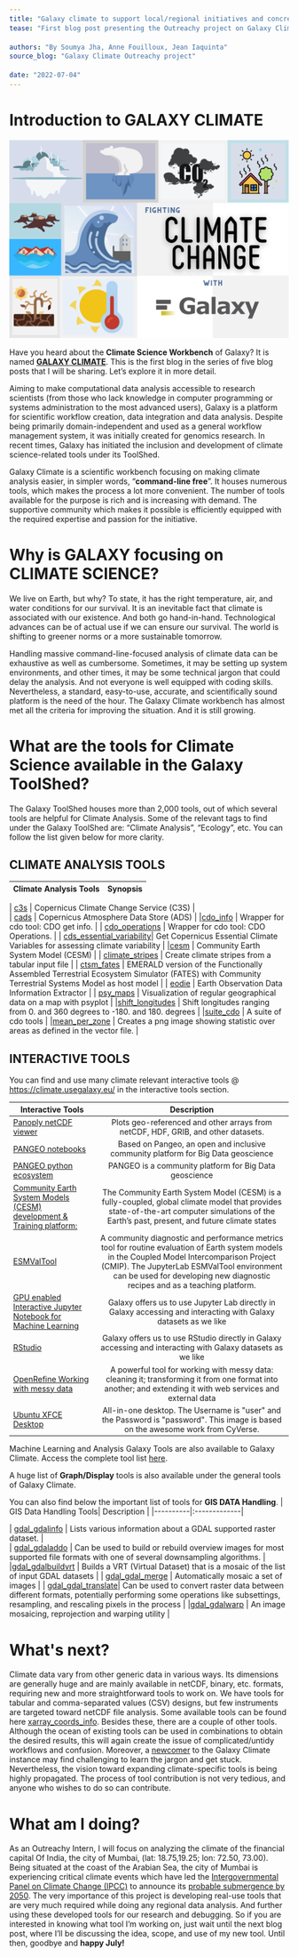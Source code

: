 ```yaml
---
title: "Galaxy climate to support local/regional initiatives and concrete actions to fight climate change" 
tease: "First blog post presenting the Outreachy project on Galaxy Climate"

authors: "By Soumya Jha, Anne Fouilloux, Jean Iaquinta"
source_blog: "Galaxy Climate Outreachy project"

date: "2022-07-04"
---
```


# Introduction to GALAXY CLIMATE 

![Galaxy Climate Project Outreachy Blog1](Galaxy_Climate_Project_Outreachy_Blog1.png)

Have you heard about the **Climate Science Workbench** of Galaxy? It is named **[GALAXY CLIMATE](https://climate.usegalaxy.eu/)**. This is the first blog in the series of five blog posts that I will be sharing. Let’s explore it in more detail.


Aiming to make computational data analysis accessible to research scientists (from those who lack knowledge in computer programming or systems administration to the most advanced users), Galaxy is a platform for scientific workflow creation, data integration and data analysis. Despite being primarily domain-independent and used as a general workflow management system, it was initially created for genomics research. In recent times, Galaxy has initiated the inclusion and development of climate science-related tools under its ToolShed.


Galaxy Climate is a scientific workbench focusing on making climate analysis easier, in simpler words, “**command-line free**”. It houses numerous tools, which makes the process a lot more convenient. The number of tools available for the purpose is rich and is increasing with demand. The supportive community which makes it possible is efficiently equipped with the required expertise and passion for the initiative.




# Why is GALAXY focusing on CLIMATE SCIENCE?

We live on Earth, but why? To state, it has the right temperature, air, and water conditions for our survival. It is an inevitable fact that climate is associated with our existence. And both go hand-in-hand. Technological advances can be of actual use if we can ensure our survival. The world is shifting to greener norms or a more sustainable tomorrow.

Handling massive command-line-focused analysis of climate data can be exhaustive as well as cumbersome. Sometimes, it may be setting up system environments, and other times, it may be some technical jargon that could delay the analysis. And not everyone is well equipped with coding skills. Nevertheless, a standard, easy-to-use, accurate, and scientifically sound platform is the need of the hour. The Galaxy Climate workbench has almost met all the criteria for improving the situation. And it is still growing.


# What are the tools for Climate Science available in the Galaxy ToolShed?

The Galaxy ToolShed houses more than 2,000 tools, out of which several tools are helpful for Climate Analysis.  Some of the relevant tags to find under the Galaxy ToolShed are: “Climate Analysis”, “Ecology”, etc. You can follow the list given below for more clarity. 


## CLIMATE ANALYSIS TOOLS
| Climate Analysis Tools |      Synopsis    |
|----------|:-------------|

| [c3s](https://toolshed.g2.bx.psu.edu/repository/browse_repository?id=66db1d2dd5ec1fab) |    Copernicus Climate Change Service (C3S)   |  
| [cads](https://toolshed.g2.bx.psu.edu/repository/browse_repositories_in_category?sort=name&operation=view_or_manage_repository&id=58c4b9b8233320fc) |  Copernicus Atmosphere Data Store (ADS)   |
|[cdo_info](https://toolshed.g2.bx.psu.edu/repository/browse_repositories_in_category?sort=name&operation=view_or_manage_repository&id=c8c1cfa654cb096d) | Wrapper for cdo tool: CDO get info. |
| [cdo_operations](https://toolshed.g2.bx.psu.edu/repository/browse_repositories_in_category?sort=name&operation=view_or_manage_repository&id=8a2394bf5c1816a5) |  Wrapper for cdo tool: CDO Operations. |
| [cds_essential_variability](https://toolshed.g2.bx.psu.edu/repository/browse_repositories_in_category?sort=name&operation=view_or_manage_repository&id=0d422cfb5d8fef89)|   Get Copernicus Essential Climate Variables for assessing climate variability   |
|[cesm](https://toolshed.g2.bx.psu.edu/repository/browse_repositories_in_category?sort=name&operation=view_or_manage_repository&id=7aa3cab2c60dddc0) | Community Earth System Model (CESM) |
| [climate_stripes](https://toolshed.g2.bx.psu.edu/repository/browse_repositories_in_category?sort=name&operation=view_or_manage_repository&id=51707a18875902ba) |  Create climate stripes from a tabular input file |
| [ctsm_fates](https://toolshed.g2.bx.psu.edu/repository/browse_repositories_in_category?sort=name&operation=view_or_manage_repository&id=f39a869bd7709275) |    EMERALD version of the Functionally Assembled Terrestrial Ecosystem Simulator (FATES) with Community Terrestrial Systems Model as host model  |
| [eodie](https://toolshed.g2.bx.psu.edu/repository/browse_repositories_in_category?sort=name&operation=view_or_manage_repository&id=ddd8dba334f1d765) |  Earth Observation Data Information Extractor |
| [psy_maps]() | Visualization of regular geographical data on a map with psyplot |
|[shift_longitudes](https://toolshed.g2.bx.psu.edu/repository/browse_repositories_in_category?sort=name&operation=view_or_manage_repository&id=6f6f2aca88e226de) | Shift longitudes ranging from 0. and 360 degrees to -180. and 180. degrees |
|[suite_cdo](https://toolshed.g2.bx.psu.edu/repository/browse_repositories_in_category?sort=name&operation=view_or_manage_repository&id=11bb18c4362d86a5) |  A suite of cdo tools |
|[mean_per_zone](https://climate.usegalaxy.eu/root?tool_id=toolshed.g2.bx.psu.edu/repos/climate/mean_per_zone/mean_per_zone) |  Creates a png image showing statistic over areas as defined in the vector file. |

## INTERACTIVE TOOLS

You can find and use many climate relevant interactive tools @ <https://climate.usegalaxy.eu/>  in the interactive tools section.

| Interactive Tools |      Description   |
|----------|:-------------:|
| [Panoply netCDF viewer](https://live.usegalaxy.eu/?tool_id=interactive_tool_panoply) |    Plots geo-referenced and other arrays from netCDF, HDF, GRIB, and other datasets.   |  
| [PANGEO notebooks](https://live.usegalaxy.eu/?tool_id=interactive_tool_pangeo_notebook) |  Based on Pangeo, an open and inclusive community platform for Big Data geoscience   |
| [PANGEO python ecosystem](https://pangeo.io/) |  PANGEO is a community platform for Big Data geoscience |
| [Community Earth System Models (CESM) development & Training platform:](http://www.cesm.ucar.edu/)| The Community Earth System Model (CESM) is a fully-coupled, global climate model that provides state-of-the-art computer simulations of the Earth’s past, present, and future climate states   |
|[ESMValTool](https://www.esmvaltool.org/) | A community diagnostic and performance metrics tool for routine evaluation of Earth system models in the Coupled Model Intercomparison Project (CMIP). The JupyterLab ESMValTool environment can be used for developing new diagnostic recipes and as a teaching platform.|
| [GPU enabled Interactive Jupyter Notebook for Machine Learning](https://climate.usegalaxy.eu/root?tool_id=interactive_tool_ml_jupyter_notebook) | Galaxy offers us to use Jupyter Lab directly in Galaxy accessing and interacting with Galaxy datasets as we like |
| [RStudio](https://climate.usegalaxy.eu/root?tool_id=interactive_tool_rstudio) | Galaxy offers us to use RStudio directly in Galaxy accessing and interacting with Galaxy datasets as we like  |
| [OpenRefine Working with messy data](https://climate.usegalaxy.eu/root?tool_id=interactive_tool_openrefine) | A powerful tool for working with messy data: cleaning it; transforming it from one format into another; and extending it with web services and external data  |
| [Ubuntu XFCE Desktop](https://climate.usegalaxy.eu/root?tool_id=interactive_tool_guacamole_desktop) | All-in-one desktop. The Username is "user" and the Password is "password". This image is based on the awesome work from CyVerse. |

Machine Learning and Analysis Galaxy Tools are also available to Galaxy Climate. Access the complete tool list [here](https://toolshed.g2.bx.psu.edu/).



A huge list of **Graph/Display** tools is also available under the general tools of Galaxy Climate.

You can also find below the important list of tools for **GIS DATA Handling**.
| GIS Data Handling Tools|      Description    |
|----------|:-------------|

| [gdal_gdalinfo](https://climate.usegalaxy.eu/root?tool_id=toolshed.g2.bx.psu.edu/repos/ecology/gdal_gdalinfo/gdal_gdalinfo) |   Lists various information about a GDAL supported raster dataset.  |  
| [gdal_gdaladdo](https://climate.usegalaxy.eu/root?tool_id=toolshed.g2.bx.psu.edu/repos/ecology/gdal_gdaladdo/gdal_gdaladdo) | Can be used to build or rebuild overview images for most supported file formats with one of several downsampling algorithms.   |
|[gdal_gdalbuildvrt](https://climate.usegalaxy.eu/root?tool_id=toolshed.g2.bx.psu.edu/repos/ecology/gdal_gdalbuildvrt/gdal_gdalbuildvrt) | Builds a VRT (Virtual Dataset) that is a mosaic of the list of input GDAL datasets |
| [gdal_gdal_merge](https://climate.usegalaxy.eu/root?tool_id=toolshed.g2.bx.psu.edu/repos/ecology/gdal_gdal_merge/gdal_gdal_merge) |  Automatically mosaic a set of images |
| [gdal_gdal_translate](https://climate.usegalaxy.eu/root?tool_id=toolshed.g2.bx.psu.edu/repos/ecology/gdal_gdal_translate/gdal_gdal_translate)|  Can be used to convert raster data between different formats, potentially performing some operations like subsettings, resampling, and rescaling pixels in the process  |
|[gdal_gdalwarp](https://climate.usegalaxy.eu/root?tool_id=toolshed.g2.bx.psu.edu/repos/ecology/gdal_gdalwarp/gdal_gdalwarp) | An image mosaicing, reprojection and warping utility |

# What's next?



Climate data vary from other generic data in various ways. Its dimensions are generally huge and are mainly available in netCDF, binary, etc. formats, requiring new and more straightforward tools to work on. We have tools for tabular and comma-separated values (CSV) designs, but few instruments are targeted toward netCDF file analysis. Some available tools can be found here [xarray_coords_info](https://toolshed.g2.bx.psu.edu/repository/browse_repository?id=0535bc9a272a7dba). Besides these, there are a couple of other tools.
Although the ocean of existing tools can be used in combinations to obtain the desired results, this will again create the issue of complicated/untidy workflows and confusion. Moreover, a [newcomer](https://galaxyproject.org/get-started/) to the Galaxy Climate instance may find challenging to learn the jargon and get stuck. Nevertheless, the vision toward expanding climate-specific tools is being highly propagated. The process of tool contribution is not very tedious, and anyone who wishes to do so can contribute.



# What am I doing?


As an Outreachy Intern, I will focus on analyzing the climate of the financial capital Of India, the city of Mumbai, (lat: 18.75,19.25; lon: 72.50, 73.00). Being situated at the coast of the Arabian Sea, the city of Mumbai is experiencing critical climate events which have led the [Intergovernmental Panel on Climate Change (IPCC)](https://www.ipcc.ch/) to announce its [probable submergence by 2050](https://www.ipcc.ch/srocc/chapter/chapter-4-sea-level-rise-and-implications-for-low-lying-islands-coasts-and-communities/). The very importance of this project is developing real-use tools that are very much required while doing any regional data analysis. And further using these developed tools for our research and debugging. So if you are interested in knowing what tool I’m working on, just wait until the next blog post, where I’ll be discussing the idea, scope, and use of my new tool. Until then, goodbye and **happy July!**   



